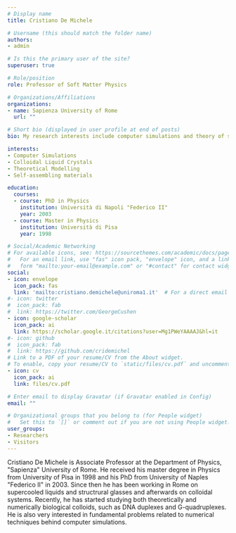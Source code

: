 ```yaml
---
# Display name
title: Cristiano De Michele

# Username (this should match the folder name)
authors:
- admin

# Is this the primary user of the site?
superuser: true

# Role/position
role: Professor of Soft Matter Physics

# Organizations/Affiliations
organizations:
- name: Sapienza University of Rome
  url: ""

# Short bio (displayed in user profile at end of posts)
bio: My research interests include computer simulations and theory of soft matter systems

interests:
- Computer Simulations 
- Colloidal Liquid Crystals
- Theoretical Modelling
- Self-assembling materials

education:
  courses:
  - course: PhD in Physics
    institution: Università di Napoli "Federico II"
    year: 2003
  - course: Master in Physics
    institution: Università di Pisa
    year: 1998

# Social/Academic Networking
# For available icons, see: https://sourcethemes.com/academic/docs/page-builder/#icons
#   For an email link, use "fas" icon pack, "envelope" icon, and a link in the
#   form "mailto:your-email@example.com" or "#contact" for contact widget.
social:
- icon: envelope
  icon_pack: fas
  link: 'mailto:cristiano.demichele@uniroma1.it'  # For a direct email link, use "mailto:test@example.org".
#- icon: twitter
#  icon_pack: fab
#  link: https://twitter.com/GeorgeCushen
- icon: google-scholar
  icon_pack: ai
  link: https://scholar.google.it/citations?user=Mg1PWeYAAAAJ&hl=it
#- icon: github
#  icon_pack: fab
#  link: https://github.com/cridemichel
# Link to a PDF of your resume/CV from the About widget.
# To enable, copy your resume/CV to `static/files/cv.pdf` and uncomment the lines below.
- icon: cv
  icon_pack: ai
  link: files/cv.pdf

# Enter email to display Gravatar (if Gravatar enabled in Config)
email: ""

# Organizational groups that you belong to (for People widget)
#   Set this to `[]` or comment out if you are not using People widget.
user_groups:
- Researchers
- Visitors
---
```


Cristiano De Michele is Associate Professor at the Department of Physics, "Sapienza" University of Rome. He received his master degree in Physics from University of Pisa in 1998 and his PhD from University of Naples "Federico II" in 2003. Since then he has been working in Rome on supercooled liquids and structrural glasses and afterwards on colloidal systems. Recently, he has started studying both theoretically and numerically biological colloids, such as DNA duplexes and G-quadruplexes. He is also very interested in fundamental problems related to numerical techniques behind computer simulations. 
